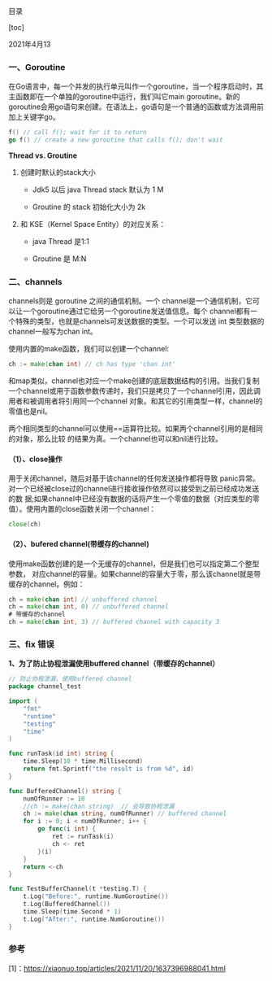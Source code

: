 目录

[toc]



2021年4月13

### 一、Goroutine

在Go语言中，每一个并发的执行单元叫作一个goroutine，当一个程序启动时，其主函数即在一个单独的goroutine中运行，我们叫它main goroutine。新的 goroutine会用go语句来创建。在语法上，go语句是一个普通的函数或方法调用前加上关键字go。

```go
f() // call f(); wait for it to return
go f() // create a new goroutine that calls f(); don't wait
```

**Thread vs. Groutine**

1. 创建时默认的stack大小

   - Jdk5 以后 java Thread stack 默认为 1 M

   - Groutine 的 stack 初始化大小为 2k

2. 和 KSE（Kernel Space Entity）的对应关系：

   - java Thread 是1:1

   - Groutine 是 M:N

### 二、channels

channels则是 goroutine 之间的通信机制。一个 channel是一个通信机制，它可以让一个goroutine通过它给另一个goroutine发送值信息。每个 channel都有一个特殊的类型，也就是channels可发送数据的类型。一个可以发送 int 类型数据的 channel一般写为chan int。

使用内置的make函数，我们可以创建一个channel:

```go
ch := make(chan int) // ch has type 'chan int'
```

和map类似，channel也对应一个make创建的底层数据结构的引用。当我们复制一个channel或用于函数参数传递时，我们只是拷贝了一个channel引用，因此调用者和被调用者将引用同一个channel 对象。和其它的引用类型一样，channel的零值也是nil。

两个相同类型的channel可以使用==运算符比较。如果两个channel引用的是相同的对象，那么比较 的结果为真。一个channel也可以和nil进行比较。

#### （1）、close操作

用于关闭channel，随后对基于该channel的任何发送操作都将导致 panic异常。对一个已经被close过的channel进行接收操作依然可以接受到之前已经成功发送的数 据;如果channel中已经没有数据的话将产生一个零值的数据（对应类型的零值）。使用内置的close函数关闭一个channel：

```go
close(ch)
```

#### （2）、bufered channel(带缓存的channel)

使用make函数创建的是一个无缓存的channel，但是我们也可以指定第二个整型参数， 对应channel的容量。如果channel的容量大于零，那么该channel就是带缓存的channel。例如：

```go
ch = make(chan int) // unbuffered channel
ch = make(chan int, 0) // unbuffered channel
# 带缓存的channel
ch = make(chan int, 3) // buffered channel with capacity 3
```

### 三、fix 错误

**1、为了防止协程泄漏使用buffered channel（带缓存的channel）**

```go
// 防止协程泄漏，使用buffered channel
package channel_test

import (
	"fmt"
	"runtime"
	"testing"
	"time"
)

func runTask(id int) string {
	time.Sleep(10 * time.Millisecond)
	return fmt.Sprintf("the result is from %d", id)
}

func BufferedChannel() string {
	numOfRunner := 10
	//ch := make(chan string)  // 会导致协程泄漏
	ch := make(chan string, numOfRunner) // buffered channel
	for i := 0; i < numOfRunner; i++ {
		go func(i int) {
			ret := runTask(i)
			ch <- ret
		}(i)
	}
	return <-ch
}

func TestBufferChannel(t *testing.T) {
	t.Log("Before:", runtime.NumGoroutine())
	t.Log(BufferedChannel())
	time.Sleep(time.Second * 1)
	t.Log("After:", runtime.NumGoroutine())
}

```



### 参考

[1]：https://xiaonuo.top/articles/2021/11/20/1637396988041.html

